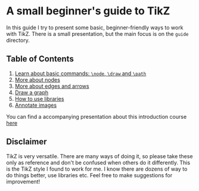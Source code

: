 # A small beginner's guide to TikZ

In this guide I try to present some basic, beginner-friendly ways to work with TikZ.
There is a small presentation, but the main focus is on the `guide` directory.

## Table of Contents

1. [Learn about basic commands: `\node`, `\draw` and `\path`](./guide/00_basics/README.md)
1. [More about nodes](./guide/01_more_about_nodes/README.md)
1. [More about edges and arrows](./guide/02_labelling_edges/README.md)
1. [Draw a graph](./guide/03_graph_example/README.md)
1. [How to use libraries](./guide/04_loops_and_variables/README.md)
1. [Annotate images](./guide/05_annotate_images/README.md)

You can find a accompanying presentation about this introduction course [here](./presentation/README.md)

## Disclaimer

TikZ is very versatile. There are many ways of doing it, so please take these
only as reference and don't be confused when others do it differently.
This is the TikZ style I found to work for me. I know there are dozens of way to do things better,
use libraries etc. Feel free to make suggestions for improvement!